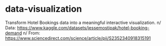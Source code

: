 # data-visualization
Transform Hotel Bookings data into a meaningful interactive visualization. n/
Data: https://www.kaggle.com/datasets/jessemostipak/hotel-booking-demand n/
From: https://www.sciencedirect.com/science/article/pii/S2352340918315191
